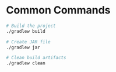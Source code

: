 # Common Commands

```bash
# Build the project
./gradlew build

# Create JAR file
./gradlew jar

# Clean build artifacts
./gradlew clean
```